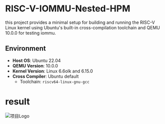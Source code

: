 # RISC-V-IOMMU-Nested-HPM
this project provides a minimal setup for building and running the RISC-V Linux kernel using Ubuntu's built-in cross-compilation toolchain and QEMU 10.0.0 for testing iommu.


## Environment

- **Host OS**: Ubuntu 22.04
- **QEMU Version**: 10.0.0
- **Kernel Version**: Linux 6.6olk and 6.15.0
- **Cross Compiler**: Ubuntu default
  - Toolchain: `riscv64-linux-gnu-gcc`

# result

![项目Logo](/home/q/RISC-V/result-1.2.png) 
